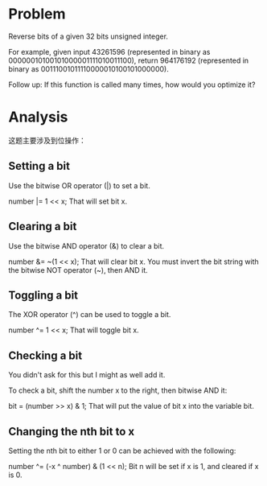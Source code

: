 # Problem

Reverse bits of a given 32 bits unsigned integer.

For example, given input 43261596 (represented in binary as 00000010100101000001111010011100), return 964176192 (represented in binary as 00111001011110000010100101000000).

Follow up:
If this function is called many times, how would you optimize it?

# Analysis

这题主要涉及到位操作：

## Setting a bit

Use the bitwise OR operator (|) to set a bit.

number |= 1 << x;
That will set bit x.

## Clearing a bit

Use the bitwise AND operator (&) to clear a bit.

number &= ~(1 << x);
That will clear bit x. You must invert the bit string with the bitwise NOT operator (~), then AND it.

## Toggling a bit

The XOR operator (^) can be used to toggle a bit.

number ^= 1 << x;
That will toggle bit x.

## Checking a bit

You didn't ask for this but I might as well add it.

To check a bit, shift the number x to the right, then bitwise AND it:

bit = (number >> x) & 1;
That will put the value of bit x into the variable bit.

## Changing the nth bit to x

Setting the nth bit to either 1 or 0 can be achieved with the following:

number ^= (-x ^ number) & (1 << n);
Bit n will be set if x is 1, and cleared if x is 0.